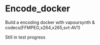 # Encode_docker
Build a encoding docker with vapoursynth &amp; codecs(FFMPEG,x264,x265,svt-AV1)

Still in test progress
